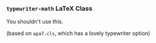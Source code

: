 ### `typewriter-math` LaTeX Class

You shouldn't use this.

(based on `apa7.cls`, which has a lovely typewriter option)
